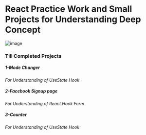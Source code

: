 # React Practice Work and Small Projects for Understanding Deep Concept
![image](https://github.com/user-attachments/assets/f0517c43-e3ab-45ae-8f4b-a3f61414e538)

### Till Completed Projects
##### 1-Mode Changer
*For Understanding of UseState Hook*
##### 2-Facebook Signup page
*For Understanding of React Hook Form*
##### 3-Counter
*For Understanding of UseState Hook*
